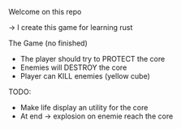 Welcome on this repo

-> I create this game for learning rust

The Game (no finished)
- The player should try to PROTECT the core
- Enemies will DESTROY the core
- Player can KILL enemies (yellow cube)

TODO:
- Make life display an utility for the core
- At end -> explosion on enemie reach the core
